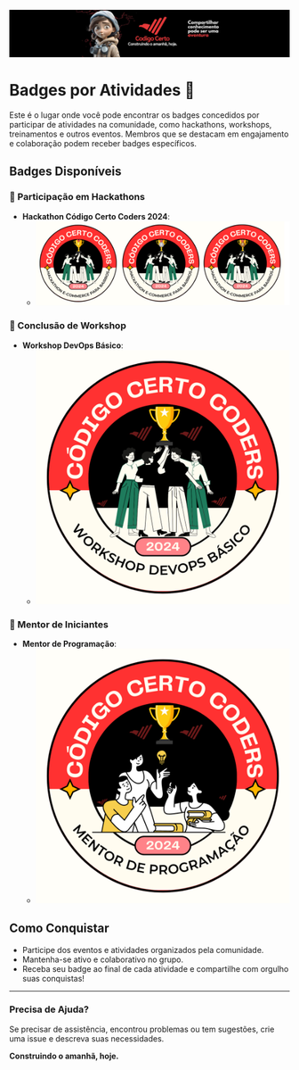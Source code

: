 ![Códgio Certo Coders](./docs/head_codigocertocoders.jpg)

# Badges por Atividades 🎉

Este é o lugar onde você pode encontrar os badges concedidos por participar de atividades na comunidade, como hackathons, workshops, treinamentos e outros eventos. Membros que se destacam em engajamento e colaboração podem receber badges específicos.

## Badges Disponíveis

### 🏅 Participação em Hackathons
- **Hackathon Código Certo Coders 2024**:
  - [![Hackathon 2024 Badge](./badges/hackathon-2024.png)](./badges/hackathon-2024.png)

### 🏅 Conclusão de Workshop
- **Workshop DevOps Básico**:
  - [![Workshop Badge](./badges/workshop-devops.png)](./badges/workshop-devops.png)

### 🏅 Mentor de Iniciantes
- **Mentor de Programação**:
  - [![Mentor Badge](./badges/mentor-programacao.png)](./badges/mentor-programacao.png)

## Como Conquistar

- Participe dos eventos e atividades organizados pela comunidade.
- Mantenha-se ativo e colaborativo no grupo.
- Receba seu badge ao final de cada atividade e compartilhe com orgulho suas conquistas!

---

### Precisa de Ajuda?

Se precisar de assistência, encontrou problemas ou tem sugestões, crie uma issue e descreva suas necessidades.

**Construindo o amanhã, hoje.**